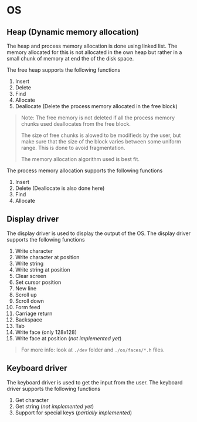 # OS

##  Heap (Dynamic memory allocation)
The heap and process memory allocation is done using linked list. The memory allocated for this is
not allocated in the own heap but rather in a small chunk of memory at end the of the disk space.

The free heap supports the following functions

1. Insert
2. Delete
3. Find
4. Allocate
5. Deallocate (Delete the process memory allocated in the free block)

> Note: The free memory is not deleted if all the process memory chunks used deallocates from the free block. 
>
> The size of free chunks is alowed to be modifieds by the user, but make sure that the size of the block varies between some uniform range. This is done to avoid fragmentation.
>
> The memory allocation algorithm used is best fit.

The process memory allocation supports the following functions

1. Insert
2. Delete (Deallocate is also done here)
3. Find
4. Allocate

## Display driver

The display driver is used to display the output of the OS. The display driver supports the following functions

1. Write character
2. Write character at position
3. Write string
4. Write string at position
5. Clear screen
6. Set cursor position
7. New line
8. Scroll up
9. Scroll down
10. Form feed
11. Carriage return
12. Backspace
13. Tab
14. Write face (only 128x128)
15. Write face at position (*not implemented yet*)

> For more info: look at `./dev` folder and `./os/faces/*.h` files.

## Keyboard driver

The keyboard driver is used to get the input from the user. The keyboard driver supports the following functions

1. Get character
2. Get string (*not implemented yet*)
3. Support for special keys (*partially implemented*)
